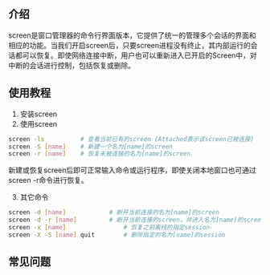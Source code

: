 ## 介绍

screen是窗口管理器的命令行界面版本，它提供了统一的管理多个会话的界面和相应的功能。当我们开启screen后，只要screen进程没有终止，其内部运行的会话都可以恢复。即使网络连接中断，用户也可以重新进入已开启的Screen中，对中断的会话进行控制，包括恢复或删除。



## 使用教程

1.   安装screen
2.   使用screen

```bash
screen -ls			# 查看当前已有的screen (Attached表示该screen已被连接)
screen -S [name]	# 新建一个名为[name]的screen
screen -r [name]	# 恢复未被连接的名为[name]的screen
```

新建或恢复screen后即可正常输入命令或运行程序，即使关闭本地窗口也可通过screen -r命令进行恢复。

3.   其它命令

```bash
screen -d [name]			# 断开当前连接的名为[name]的screen 
screen -d -r [name]			# 断开当前连接的screen，并进入名为[name]的screen
screen -x [name]				# 恢复之前离线的指定session
screen -X -S [name] quit		# 删除指定的名为[name]的session
```





## 常见问题